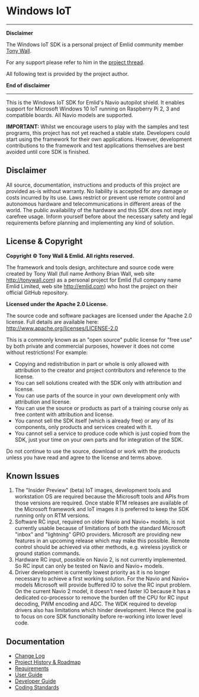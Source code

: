 # Windows IoT

----------

**Disclaimer**

The Windows IoT SDK is a personal project of Emlid community member [Tony Wall](http://community.emlid.com/users/codechief).

For any support please refer to him in the [project thread](http://community.emlid.com/t/windows-10-iot-image-for-navio/381/last).

All following text is provided by the project author.

**End of disclaimer**

----------

This is the Windows IoT SDK for Emlid's Navio autopilot shield. It enables support for Microsoft Windows 10 IoT running on Raspberry Pi 2, 3 and compatible boards. All Navio models are supported.

**IMPORTANT:** Whilst we encourage users to play with the samples and test programs, this project has not yet reached a stable state. Developers could start using the framework for their own applications. However, development contributions to the framework and test applications themselves are best avoided until core SDK is finished.

## Disclaimer

All source, documentation, instructions and products of this project are provided as-is without warranty. No liability is accepted for any damage or costs incurred by its use. Laws restrict or prevent use remote control and autonomous hardware and telecommunications in different areas of the world. The public availability of the hardware and this SDK does not imply carefree usage. Inform yourself before about the necessary safety and legal requirements before planning and implementing any kind of solution.

## License & Copyright

**Copyright &copy; Tony Wall & Emlid. All rights reserved.**

The framework and tools design, architecture and source code were created by Tony Wall (full name Anthony Brian Wall, web site http://tonywall.com) as a personal project for Emlid (full company name Emlid Limited, web site http://emlid.com) who host the project on their official GitHub repository.

**Licensed under the Apache 2.0 License.**

The source code and software packages are licensed under the Apache 2.0 license. Full details are available here: http://www.apache.org/licenses/LICENSE-2.0

This is a commonly known as an "open source" public license for "free use" by both private and commercial purposes, however it does not come without restrictions! For example:

* Copying and redistribution in part or whole is only allowed with attribution to the creator and project contributors and reference to the license.
* You can sell solutions created with the SDK only with attribution and license.
* You can use parts of the source in your own development only with attribution and license.
* You can use the source or products as part of a training course only as free content with attribution and license.
* You cannot sell the SDK itself (which is already free) or any of its components, only products and services created with it.
* You cannot sell a service to produce code which is just copied from the SDK, just your time on your own parts and for integration of the SDK.

Do not continue to use the source, download or work with the products unless you have read and agree to the license and terms above.

## Known Issues

1. The "Insider Preview" (beta) IoT images, development tools and workstation OS are required because the Microsoft tools and APIs from those versions are required. Once stable RTM releases are available of the Microsoft framework and IoT images it is preferred to keep the SDK running only on RTM versions.
2. Software RC input, required on older Navio and Navio+ models, is not currently usable because of limitations of both the standard Microsoft "inbox" and "lightning" GPIO providers. Microsoft are providing new features in an upcoming release which may make this possible. Remote control should be achieved via other methods, e.g. wireless joystick or ground station commands.
3. Hardware RC input, possible on Navio 2, is not currently implemented. So RC input can only be tested on Navio and Navio+ models.
4. Driver development is currently lowest priority as it is no longer necessary to achieve a first working solution. For the Navio and Navio+ models Microsoft will provide buffered IO to solve the RC input problem. On the current Navio 2 model, it doesn't need faster IO because it has a dedicated co-processor to remove the burden off the CPU for RC input decoding, PWM encoding and ADC. The WDK required to develop drivers also has limitations which hinder development. Hence the goal is to focus on core SDK functionality before re-working into lower level code.

## Documentation

* [Change Log](Changes.md)
* [Project History & Roadmap](Project.md)
* [Requirements](Requirements.md)
* [User Guide](Usage.md)
* [Developer Guide](Development.md)
* [Coding Standards](Coding-Standards.md)